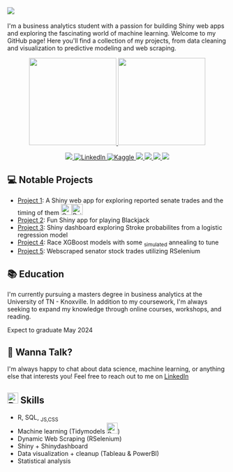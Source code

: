 ![](https://github.com/AlexanderHolmes0/React_Resume/blob/main/Banner.gif)
--
I'm a business analytics student with a passion for building Shiny web apps and exploring the fascinating world of machine learning. Welcome to my GitHub page! Here you'll find a collection of my projects, from data cleaning and visualization to predictive modeling and web scraping. 

<p align="center">
  <a href="https://github.com/AlexanderHolmes0">
    <img height = 200 src="https://github-readme-stats-sigma-five.vercel.app/api/top-langs/?username=AlexanderHolmes0&hide_border=true&size_weight=0.5&count_weight=0.5&theme=synthwave&layout=compact" />
    <img height = 200 src="https://github-readme-streak-stats.herokuapp.com/?user=AlexanderHolmes0&hide_border=true&card_width=338&theme=synthwave" />
  </a>
</p>

<p align="center">
  <a href="https://github.com/AlexanderHolmes0">
    <img src="https://komarev.com/ghpvc/?username=AlexanderHolmes0&style=for-the-badge&color=blueviolet" />
  </a>
  <a href="https://www.linkedin.com/in/aholmes0">
    <img src="https://img.shields.io/badge/LinkedIn-blueviolet?logo=linkedin&style=for-the-badge" alt="LinkedIn">
  </a>
  <a href="https://www.kaggle.com/aholmes23">
    <img src="https://img.shields.io/badge/Kaggle-blueviolet?logo=kaggle&style=for-the-badge" alt="Kaggle">
  </a>
  <a href="https://public.tableau.com/app/profile/alexander.holmes">
    <img src="https://img.shields.io/badge/Tableau-E97627?style=for-the-badge&logo=Tableau&logoColor=white&color=blueviolet">
  </a>
  <a href="https://www.datacamp.com/profile/aholme27">
    <img src="https://img.shields.io/badge/Datacamp-05192D?style=for-the-badge&logo=datacamp&logoColor=65FF8F&color=blueviolet">
  </a>
  <a href="https://cran.r-project.org/">
    <img src="https://img.shields.io/badge/R-276DC3?style=for-the-badge&logo=r&logoColor=white&color=blueviolet">
  </a>
  <a href="https://www.dell.com/en-us/shop/laptops/13th-gen-intel/spd/xps-15-9530-laptop">
    <img src="https://img.shields.io/badge/dell-XPS%2015%20-007DB8?style=for-the-badge&logo=dell&logoColor=white&color=blueviolet">
  </a>
</p>

## 💻 Notable Projects

- [Project 1](https://github.com/AlexanderHolmes0/Senate_Tracker): A Shiny web app for exploring reported senate trades and the timing of them <img src="https://raw.githubusercontent.com/Tarikul-Islam-Anik/Animated-Fluent-Emojis/master/Emojis/Objects/Gem%20Stone.png" alt="Gem Stone" width="25" height="25" /><img src="https://raw.githubusercontent.com/Tarikul-Islam-Anik/Animated-Fluent-Emojis/master/Emojis/Hand%20gestures/Raising%20Hands%20Light%20Skin%20Tone.png" alt="Raising Hands Light Skin Tone" width="25" height="25" />
- [Project 2](https://github.com/AlexanderHolmes0/BlackJackApp): Fun Shiny app for playing Blackjack
- [Project 3](https://github.com/AlexanderHolmes0/Stroke_Dash): Shiny dashboard exploring Stroke probabilites from a logistic regression model 
- [Project 4](https://github.com/AlexanderHolmes0/RaceXGBs): Race XGBoost models with some <sub>simulated</sub> annealing to tune
- [Project 5](https://www.kaggle.com/datasets/aholmes23/senator-trades): Webscraped senator stock trades utilizing RSelenium  

## 📚 Education

I'm currently pursuing a masters degree in business analytics at the University of TN - Knoxville. In addition to my coursework, I'm always seeking to expand my knowledge through online courses, workshops, and reading.

Expect to graduate May 2024

## 💬 Wanna Talk?

I'm always happy to chat about data science, machine learning, or anything else that interests you! Feel free to reach out to me on [LinkedIn](https://www.linkedin.com/in/aholmes0/)

## <img src="https://raw.githubusercontent.com/Tarikul-Islam-Anik/Animated-Fluent-Emojis/master/Emojis/Hand%20gestures/Raising%20Hands%20Light%20Skin%20Tone.png" alt="Raising Hands Light Skin Tone" width="25" height="25" /> Skills

- R, SQL, <sub>JS,CSS</sub>
- Machine learning (Tidymodels <img src="https://raw.githubusercontent.com/Tarikul-Islam-Anik/Animated-Fluent-Emojis/master/Emojis/Smilies/Beating%20Heart.png" alt="Beating Heart" width="25" height="25" />)
- Dynamic Web Scraping (RSelenium)
- Shiny + Shinydashboard
- Data visualization + cleanup (Tableau & PowerBI)
- Statistical analysis

